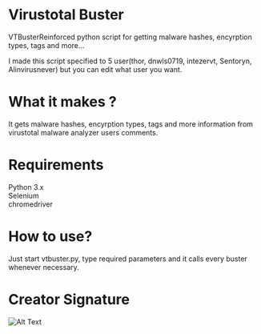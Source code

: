 # Virustotal Buster

VTBusterReinforced python script for getting malware hashes, encyrption types, tags and more...

I made this script specified to 5 user(thor, dnwls0719, intezervt, Sentoryn, Alinvirusnever) but you can edit what user you want.
  
# What it makes ?
  It gets malware hashes, encyrption types, tags and more information from virustotal malware analyzer users comments.
  
# Requirements
  
  Python 3.x</br>
  Selenium</br>
  chromedriver</br>
  
# How to use?
  
  Just start vtbuster.py, type required parameters and it calls every buster whenever necessary. 

# Creator Signature
![Alt Text](http://emiralanyalioglu.me/signature.gif)
